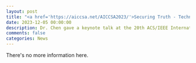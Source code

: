 ```yaml
---
layout: post
title: "<a href='https://aiccsa.net/AICCSA2023/'>Securing Truth - Technology's Role in Fighting Misinformation on Social Media</a>"
date: 2023-12-05 00:00:00
description: Dr. Chen gave a keynote talk at the 20th ACS/IEEE International Conference on Computer Systems and Applications (AICCSA 2023), National Telecommunication Institute (NTI) – Smart Village, Giza, Egypt, Dec. 4-7, 2023. "<a href='https://drive.google.com/file/d/1XHI07q0E9nMj9RkkCLHlXNlhMO56sdo_/view?usp=sharing'>[Slides]</a>"
comments: false
categories: News
---
```


There's no more information here.


